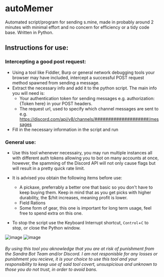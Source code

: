 # autoMemer
Automated script/program for sending s.mine, made in probably around 2 minutes with minimal effort and no concern for efficiency or a tidy code base. Written in Python.

## Instructions for use: 
### Intercepting a good post request:
* Using a tool like Fiddler, Burp or general network debugging tools your browser may have included, intercept a successful POST request method spawned from sending a message.
* Extract the necessary info and add it to the python script. The main info you will need is:
  * Your authentication token for sending messages e.g. authorization: {Token here} in your POST headers.
  * The request url, used to specify which channel messages are sent to e.g. https://discord.com/api/v8/channels/####################/messages
* Fill in the necessary information in the script and run

### General use:
* Use this tool whenever necessairy, you may run multiple instances all with different auth tokens allowing you to bot on many accounts at once, however, the spamming of the Discord API will not only cause flags but will result in a pretty quick rate limit. 
* It is advised you obtain the following items before use:
  * A pickaxe, preferrably a better one that basic so you don't have to keep buying them. Keep in mind that as you get picks with higher durability, the $/hit increases, meaning profit is lower. 
  * Field Rations
  * Some form of gear, this one is important for long term usage, feel free to spend extra on this one. 

* To stop the script use the Keyboard Interrupt shortcut, ``Control``+``C`` to stop, or close the Python window.

![image](https://user-images.githubusercontent.com/58148487/110537188-444d9500-811a-11eb-9e55-45e66f6b01d3.png)
![image](https://user-images.githubusercontent.com/58148487/110537212-4a437600-811a-11eb-9592-38d0fc01d275.png)

###### By using this tool you aknowledge that you are at risk of punishment from the Sandra Bot Team and/or Discord. I am not responisble for any losses or punishment you recieve, it is your choice to use this tool and your responsibility to keep use of said tool covert, unsuspicious and unknown to those you do not trust, in order to avoid bans. 
